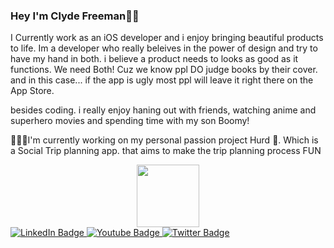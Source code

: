 ### Hey I'm Clyde Freeman🤚🏾

I Currently work as an iOS developer and i enjoy bringing beautiful products to life. Im a developer who really beleives in the power of design and try to have my hand in both. i believe a product needs to looks as good as it functions. We need Both! Cuz we know ppl DO judge books by their cover. and in this case... if the app is ugly most ppl will leave it right there on the App Store. 



besides coding. i really enjoy haning out with friends, watching anime and superhero movies and spending time with my son Boomy!

👨🏾‍💻I'm currently working on my personal passion project Hurd 🦬. Which is a Social Trip planning app. that aims to make the trip planning process FUN


<div id="header" align="center">
  <img src="https://media.giphy.com/media/JC8KjsrmHToq4BhF5t/giphy.gif?cid=ecf05e47hsvx4t5ztm2ao7sap393v7cbu4emcej7mm74xysl&rid=giphy.gif&ct=g" width="100"/>
</div>

<div id="badges">
  <a href="your-linkedin-URL">
    <img src="https://img.shields.io/badge/LinkedIn-blue?style=for-the-badge&logo=linkedin&logoColor=white" alt="LinkedIn Badge"/>
  </a>
  <a href="your-youtube-URL">
    <img src="https://img.shields.io/badge/YouTube-red?style=for-the-badge&logo=youtube&logoColor=white" alt="Youtube Badge"/>
  </a>
  <a href="your-twitter-URL">
    <img src="https://img.shields.io/badge/Twitter-blue?style=for-the-badge&logo=twitter&logoColor=white" alt="Twitter Badge"/>
  </a>
</div>
